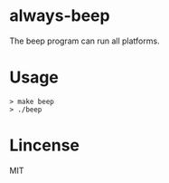 always-beep
===========

The beep program can run all platforms.

Usage
=====

```
> make beep
> ./beep
```

Lincense
=====

MIT
